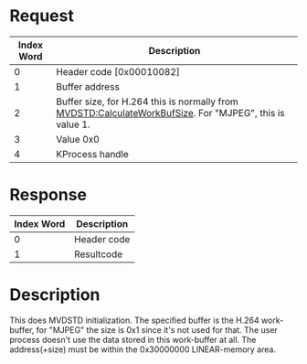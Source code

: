 # Request

| Index Word | Description                                                                                                                                       |
|------------|---------------------------------------------------------------------------------------------------------------------------------------------------|
| 0          | Header code \[0x00010082\]                                                                                                                        |
| 1          | Buffer address                                                                                                                                    |
| 2          | Buffer size, for H.264 this is normally from [MVDSTD:CalculateWorkBufSize](MVDSTD:CalculateWorkBufSize "wikilink"). For "MJPEG", this is value 1. |
| 3          | Value 0x0                                                                                                                                         |
| 4          | KProcess handle                                                                                                                                   |

# Response

| Index Word | Description |
|------------|-------------|
| 0          | Header code |
| 1          | Resultcode  |

# Description

This does MVDSTD initialization. The specified buffer is the H.264
work-buffer, for "MJPEG" the size is 0x1 since it's not used for that.
The user process doesn't use the data stored in this work-buffer at all.
The address(+size) must be within the 0x30000000 LINEAR-memory area.